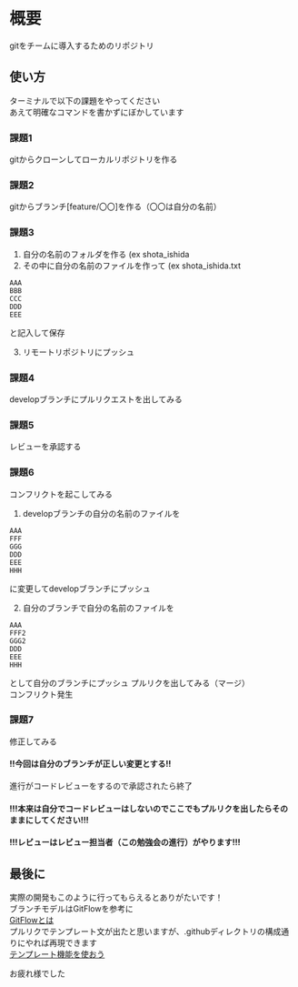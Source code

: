 # 概要
gitをチームに導入するためのリポジトリ
## 使い方
ターミナルで以下の課題をやってください  
あえて明確なコマンドを書かずにぼかしています
### 課題1
gitからクローンしてローカルリポジトリを作る
### 課題2
gitからブランチ[feature/〇〇]を作る（〇〇は自分の名前） 
### 課題3
1. 自分の名前のフォルダを作る  (ex shota_ishida
2. その中に自分の名前のファイルを作って  (ex shota_ishida.txt
```
AAA  
BBB  
CCC  
DDD  
EEE
```  
と記入して保存  

3. リモートリポジトリにプッシュ
### 課題4
developブランチにプルリクエストを出してみる
### 課題5
レビューを承認する
### 課題6
コンフリクトを起こしてみる 
1. developブランチの自分の名前のファイルを
```
AAA  
FFF  
GGG  
DDD  
EEE
HHH
```  
に変更してdevelopブランチにプッシュ  

2. 自分のブランチで自分の名前のファイルを  
```
AAA
FFF2
GGG2
DDD
EEE
HHH
```
として自分のブランチにプッシュ
プルリクを出してみる（マージ）  
コンフリクト発生  
### 課題7
修正してみる  
#### !!今回は自分のブランチが正しい変更とする!!
進行がコードレビューをするので承認されたら終了
#### !!!本来は自分でコードレビューはしないのでここでもプルリクを出したらそのままにしてください!!!
#### !!!レビューはレビュー担当者（この勉強会の進行）がやります!!!

  
     
## 最後に
実際の開発もこのように行ってもらえるとありがたいです！  
ブランチモデルはGitFlowを参考に  
[GitFlowとは](https://qiita.com/KosukeSone/items/514dd24828b485c69a05)  
プルリクでテンプレート文が出たと思いますが、.githubディレクトリの構成通りにやれば再現できます  
[テンプレート機能を使おう](https://qiita.com/nyamogera/items/3fe6985b45fbd5377184)

お疲れ様でした


